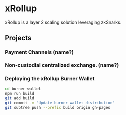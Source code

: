 # xRollup
xRollup is a layer 2 scaling solution leveraging zkSnarks.

## Projects
### Payment Channels (name?)

### Non-custodial centralized exchange. (name?)



### Deploying the xRollup Burner Wallet

```sh
cd burner-wallet
npm run build
git add build
git commit -m "Update burner wallet distribution"
git subtree push --prefix build origin gh-pages
```
